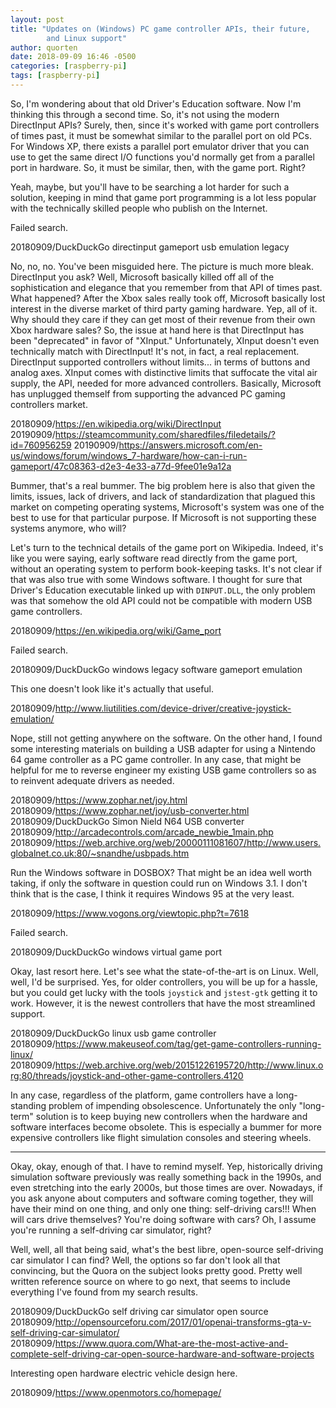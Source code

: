 ```yaml
---
layout: post
title: "Updates on (Windows) PC game controller APIs, their future,
        and Linux support"
author: quorten
date: 2018-09-09 16:46 -0500
categories: [raspberry-pi]
tags: [raspberry-pi]
---
```


So, I'm wondering about that old Driver's Education software.  Now I'm
thinking this through a second time.  So, it's not using the modern
DirectInput APIs?  Surely, then, since it's worked with game port
controllers of times past, it must be somewhat similar to the parallel
port on old PCs.  For Windows XP, there exists a parallel port
emulator driver that you can use to get the same direct I/O functions
you'd normally get from a parallel port in hardware.  So, it must be
similar, then, with the game port.  Right?

Yeah, maybe, but you'll have to be searching a lot harder for such a
solution, keeping in mind that game port programming is a lot less
popular with the technically skilled people who publish on the
Internet.

Failed search.

20180909/DuckDuckGo directinput gameport usb emulation legacy

No, no, no.  You've been misguided here.  The picture is much more
bleak.  DirectInput you ask?  Well, Microsoft basically killed off all
of the sophistication and elegance that you remember from that API of
times past.  What happened?  After the Xbox sales really took off,
Microsoft basically lost interest in the diverse market of third party
gaming hardware.  Yep, all of it.  Why should they care if they can
get most of their revenue from their own Xbox hardware sales?  So, the
issue at hand here is that DirectInput has been "deprecated" in favor
of "XInput."  Unfortunately, XInput doesn't even technically match
with DirectInput!  It's not, in fact, a real replacement.  DirectInput
supported controllers without limits... in terms of buttons and analog
axes.  XInput comes with distinctive limits that suffocate the vital
air supply, the API, needed for more advanced controllers.  Basically,
Microsoft has unplugged themself from supporting the advanced PC
gaming controllers market.

20180909/https://en.wikipedia.org/wiki/DirectInput  
20190909/https://steamcommunity.com/sharedfiles/filedetails/?id=760956259
20190909/https://answers.microsoft.com/en-us/windows/forum/windows_7-hardware/how-can-i-run-gameport/47c08363-d2e3-4e33-a77d-9fee01e9a12a

Bummer, that's a real bummer.  The big problem here is also that given
the limits, issues, lack of drivers, and lack of standardization that
plagued this market on competing operating systems, Microsoft's system
was one of the best to use for that particular purpose.  If Microsoft
is not supporting these systems anymore, who will?

Let's turn to the technical details of the game port on Wikipedia.
Indeed, it's like you were saying, early software read directly from
the game port, without an operating system to perform book-keeping
tasks.  It's not clear if that was also true with some Windows
software.  I thought for sure that Driver's Education executable
linked up with `DINPUT.DLL`, the only problem was that somehow the old
API could not be compatible with modern USB game controllers.

20180909/https://en.wikipedia.org/wiki/Game_port

Failed search.

20180909/DuckDuckGo windows legacy software gameport emulation

This one doesn't look like it's actually that useful.

20180909/http://www.liutilities.com/device-driver/creative-joystick-emulation/

Nope, still not getting anywhere on the software.  On the other hand,
I found some interesting materials on building a USB adapter for using
a Nintendo 64 game controller as a PC game controller.  In any case,
that might be helpful for me to reverse engineer my existing USB game
controllers so as to reinvent adequate drivers as needed.

20180909/https://www.zophar.net/joy.html  
20180909/https://www.zophar.net/joy/usb-converter.html  
20180909/DuckDuckGo Simon Nield N64 USB converter  
20180909/http://arcadecontrols.com/arcade_newbie_1main.php  
20180909/https://web.archive.org/web/20000111081607/http://www.users.globalnet.co.uk:80/~snandhe/usbpads.htm

Run the Windows software in DOSBOX?  That might be an idea well worth
taking, if only the software in question could run on Windows 3.1.  I
don't think that is the case, I think it requires Windows 95 at the
very least.

20180909/https://www.vogons.org/viewtopic.php?t=7618

Failed search.

20180909/DuckDuckGo windows virtual game port

Okay, last resort here.  Let's see what the state-of-the-art is on
Linux.  Well, well, I'd be surprised.  Yes, for older controllers, you
will be up for a hassle, but you could get lucky with the tools
`joystick` and `jstest-gtk` getting it to work.  However, it is the
newest controllers that have the most streamlined support.

20180909/DuckDuckGo linux usb game controller  
20180909/https://www.makeuseof.com/tag/get-game-controllers-running-linux/  
20180909/https://web.archive.org/web/20151226195720/http://www.linux.org:80/threads/joystick-and-other-game-controllers.4120

In any case, regardless of the platform, game controllers have a
long-standing problem of impending obsolescence.  Unfortunately the
only "long-term" solution is to keep buying new controllers when the
hardware and software interfaces become obsolete.  This is especially
a bummer for more expensive controllers like flight simulation
consoles and steering wheels.

----------

Okay, okay, enough of that.  I have to remind myself.  Yep,
historically driving simulation software previously was really
something back in the 1990s, and even stretching into the early 2000s,
but those times are over.  Nowadays, if you ask anyone about computers
and software coming together, they will have their mind on one thing,
and only one thing: self-driving cars!!!  When will cars drive
themselves?  You're doing software with cars?  Oh, I assume you're
running a self-driving car simulator, right?

Well, well, all that being said, what's the best libre, open-source
self-driving car simulator I can find?  Well, the options so far don't
look all that convincing, but the Quora on the subject looks pretty
good.  Pretty well written reference source on where to go next, that
seems to include everything I've found from my search results.

20180909/DuckDuckGo self driving car simulator open source
20180909/http://opensourceforu.com/2017/01/openai-transforms-gta-v-self-driving-car-simulator/  
20180909/https://www.quora.com/What-are-the-most-active-and-complete-self-driving-car-open-source-hardware-and-software-projects

Interesting open hardware electric vehicle design here.

20180909/https://www.openmotors.co/homepage/
